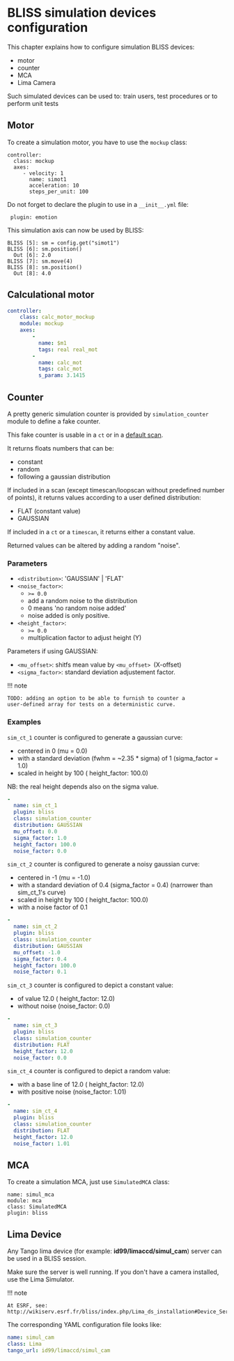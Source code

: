 
# BLISS simulation devices configuration

This chapter explains how to configure simulation BLISS devices:

* motor
* counter
* MCA
* Lima Camera

Such simulated devices can be used to: train users, test procedures or
to perform unit tests


## Motor

To create a simulation motor, you have to use the `mockup` class:

    controller:
      class: mockup
      axes:
         - velocity: 1
           name: simot1
           acceleration: 10
           steps_per_unit: 100

Do not forget to declare the plugin to use in a ` __init__.yml ` file:

     plugin: emotion

This simulation axis can now be used by BLISS:

    BLISS [5]: sm = config.get("simot1")
    BLISS [6]: sm.position()
      Out [6]: 2.0
    BLISS [7]: sm.move(4)
    BLISS [8]: sm.position()
      Out [8]: 4.0


## Calculational motor


```yaml
controller:
    class: calc_motor_mockup
    module: mockup
    axes:
        -
          name: $m1
          tags: real real_mot
        -
          name: calc_mot
          tags: calc_mot
          s_param: 3.1415
```


## Counter

A pretty generic simulation counter is provided by
`simulation_counter` module to define a fake counter.

This fake counter is usable in a `ct` or in a [default
scan](scan_default.md).

It returns floats numbers that can be:

* constant
* random
* following a gaussian distribution

If included in a scan (except timescan/loopscan without predefined
number of points), it returns values according to a user defined
distribution:

* FLAT (constant value)
* GAUSSIAN

If included in a `ct` or a `timescan`, it returns either a constant
value.

Returned values can be altered by adding a random "noise".

### Parameters

* `<distribution>`:  'GAUSSIAN' | 'FLAT'
* `<noise_factor>`:
    * `>= 0.0`
    * add a random noise to the distribution
    * 0 means 'no random noise added'
    * noise added is only positive.
* `<height_factor>`:
    * `>= 0.0`
    * multiplication factor to adjust height (Y)

Parameters if using GAUSSIAN:

* `<mu_offset>`: shitfs mean value by `<mu_offset> `(X-offset)
* `<sigma_factor>`: standard deviation adjustement factor.


!!! note

    TODO: adding an option to be able to furnish to counter a
    user-defined array for tests on a deterministic curve.


### Examples

`sim_ct_1` counter is configured to generate a gaussian curve:

* centered in 0 (mu = 0.0)
* with a standard deviation (fwhm = ~2.35 * sigma) of 1 (sigma_factor = 1.0)
* scaled in height by 100 ( height_factor: 100.0)

NB: the real height depends also on the sigma value.


```yaml
-
  name: sim_ct_1
  plugin: bliss
  class: simulation_counter
  distribution: GAUSSIAN
  mu_offset: 0.0
  sigma_factor: 1.0
  height_factor: 100.0
  noise_factor: 0.0
```


`sim_ct_2` counter is configured to generate a noisy gaussian curve:

* centered in -1 (mu = -1.0)
* with a standard deviation of 0.4 (sigma_factor = 0.4) (narrower than sim_ct_1's curve)
* scaled in height by 100 ( height_factor: 100.0)
* with a noise factor of 0.1
```yaml
-
  name: sim_ct_2
  plugin: bliss
  class: simulation_counter
  distribution: GAUSSIAN
  mu_offset: -1.0
  sigma_factor: 0.4
  height_factor: 100.0
  noise_factor: 0.1
```

`sim_ct_3` counter is configured to depict a constant value:

* of value 12.0 ( height_factor: 12.0)
* without noise (noise_factor: 0.0)

```yaml
-
  name: sim_ct_3
  plugin: bliss
  class: simulation_counter
  distribution: FLAT
  height_factor: 12.0
  noise_factor: 0.0
```

`sim_ct_4` counter is configured to depict a random value:

* with a base line of 12.0 ( height_factor: 12.0)
* with positive noise (noise_factor: 1.01)

```yaml
-
  name: sim_ct_4
  plugin: bliss
  class: simulation_counter
  distribution: FLAT
  height_factor: 12.0
  noise_factor: 1.01
```


## MCA

To create a simulation MCA, just use `SimulatedMCA` class:

    name: simul_mca
    module: mca
    class: SimulatedMCA
    plugin: bliss

## Lima Device

Any Tango lima device (for example: **id99/limaccd/simul_cam**) server
can be used in a BLISS session.

Make sure the server is well running. If you don't have a camera
installed, use the Lima Simulator.

!!! note

    At ESRF, see:
    http://wikiserv.esrf.fr/bliss/index.php/Lima_ds_installation#Device_Servers


The corresponding YAML configuration file looks like:

```yaml
name: simul_cam
class: Lima
tango_url: id99/limaccd/simul_cam
```

